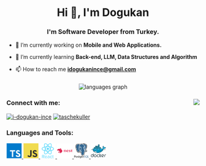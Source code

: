 <h1 align="center">Hi 👋, I'm Dogukan</h1>
<h3 align="center">I'm Software Developer from Turkey.</h3>

- 🔭 I’m currently working on **Mobile and Web Applications.**

- 🌱 I’m currently learning **Back-end, LLM, Data Structures and Algorithm**

- 📫 How to reach me **idogukanince@gmail.com**

###

<div align="center">
  <img
    src="https://github-readme-stats.vercel.app/api/top-langs?username=taschekuller&locale=en&hide_title=false&layout=compact&card_width=320&langs_count=5&theme=dracula&hide_border=false"
    height="150" alt="languages graph" />
</div>

###

<img align="right" height="150"
  src="https://media1.giphy.com/media/v1.Y2lkPTc5MGI3NjExYnMzZ3M4azRydzJjdjdzaGNxcjUwcGwyNmk3ZTczYzd2aHgxNDZhNCZlcD12MV9pbnRlcm5hbF9naWZfYnlfaWQmY3Q9Zw/3og0IG0vkIQpuJoLvO/giphy.webp" />

###

<h3 align="left">Connect with me:</h3>
<p align="left">
  <a href="https://linkedin.com/in/i-dogukan-ince" target="blank"><img align="center"
      src="https://raw.githubusercontent.com/rahuldkjain/github-profile-readme-generator/master/src/images/icons/Social/linked-in-alt.svg"
      alt="i-dogukan-ince" height="30" width="40" /></a>
  <a href="https://kaggle.com/taschekuller" target="blank"><img align="center"
      src="https://raw.githubusercontent.com/rahuldkjain/github-profile-readme-generator/master/src/images/icons/Social/kaggle.svg"
      alt="taschekuller" height="30" width="40" /></a>
</p>

<h3 align="left">Languages and Tools:</h3>
<p align="left"> 
  <a href="https://www.typescriptlang.org/" target="_blank" rel="noreferrer"> 
    <img src="https://raw.githubusercontent.com/devicons/devicon/master/icons/typescript/typescript-original.svg" alt="typescript" width="40" height="40" /> 
  </a> 
  <a href="https://developer.mozilla.org/en-US/docs/Web/JavaScript" target="_blank" rel="noreferrer"> 
    <img src="https://raw.githubusercontent.com/devicons/devicon/master/icons/javascript/javascript-original.svg" alt="javascript" width="40" height="40" /> 
  </a>
  <a href="https://reactjs.org/" target="_blank" rel="noreferrer">
    <img src="https://raw.githubusercontent.com/devicons/devicon/master/icons/react/react-original-wordmark.svg" alt="react" width="40" height="40" /> 
  </a>
  <a href="https://nestjs.com/" target="_blank" rel="noreferrer">
    <img src="https://github.com/devicons/devicon/blob/master/icons/nestjs/nestjs-original-wordmark.svg" alt="nestjs" width="40" height="40" /> 
  </a>
  <a href="https://www.postgresql.org" target="_blank" rel="noreferrer"> 
    <img src="https://raw.githubusercontent.com/devicons/devicon/master/icons/postgresql/postgresql-original-wordmark.svg" alt="postgresql" width="40" height="40" /> 
  </a>
    <a href="https://www.docker.com/" target="_blank" rel="noreferrer"> 
    <img src="https://raw.githubusercontent.com/devicons/devicon/master/icons/docker/docker-original-wordmark.svg" alt="docker" width="40" height="40" /> 
  </a>
</p>
